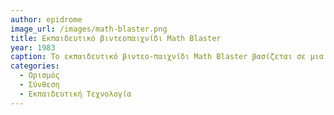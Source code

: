 ```yaml
---
author: epidrome
image_url: /images/math-blaster.png
title: Εκπαιδευτικό βιντεοπαιχνίδι Math Blaster
year: 1983
caption: Το εκπαιδευτικό βιντεο-παιχνίδι Math Blaster βασίζεται σε μια πολύ δημοφιλή και κλασική φόρμα παιχνιδιού (shoot’em up) με τη διαφορά ότι ο χρήστης θα πρέπει να κάνει και τις μαθηματικές πράξεις σωστά για να πετύχει τον στόχο του παιχνιδιού.
categories:
  - Ορισμός
  - Σύνθεση
  - Εκπαιδευτική Τεχνολογία
---
```

